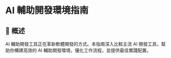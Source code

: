 # AI 輔助開發環境指南

## 📖 概述

AI 輔助開發工具正在革新軟體開發的方式。本指南深入比較主流 AI 開發工具，幫助你構建高效的 AI 輔助開發環境，優化工作流程，並提供最佳實踐配置。
